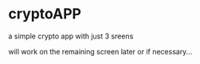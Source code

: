 # cryptoAPP
a simple crypto app with just 3 sreens 

will work on the remaining screen later or if necessary...


